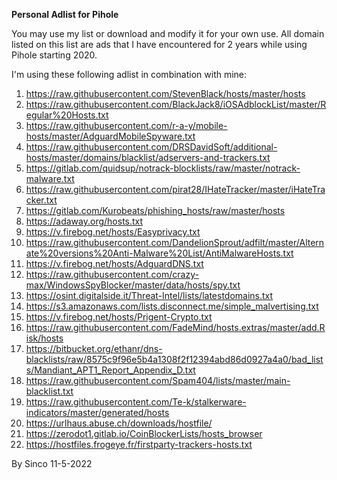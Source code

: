 **Personal Adlist for Pihole**

You may use my list or download and modify it for your own use.
All domain listed on this list are ads that I have encountered for 2 years while using Pihole starting 2020.

I'm using these following adlist in combination with mine: 
  1. https://raw.githubusercontent.com/StevenBlack/hosts/master/hosts
  2. https://raw.githubusercontent.com/BlackJack8/iOSAdblockList/master/Regular%20Hosts.txt
  3. https://raw.githubusercontent.com/r-a-y/mobile-hosts/master/AdguardMobileSpyware.txt
  4. https://raw.githubusercontent.com/DRSDavidSoft/additional-hosts/master/domains/blacklist/adservers-and-trackers.txt
  5. https://gitlab.com/quidsup/notrack-blocklists/raw/master/notrack-malware.txt
  6. https://raw.githubusercontent.com/pirat28/IHateTracker/master/iHateTracker.txt
  7. https://gitlab.com/Kurobeats/phishing_hosts/raw/master/hosts
  8. https://adaway.org/hosts.txt
  9. https://v.firebog.net/hosts/Easyprivacy.txt
  10. https://raw.githubusercontent.com/DandelionSprout/adfilt/master/Alternate%20versions%20Anti-Malware%20List/AntiMalwareHosts.txt
  11. https://v.firebog.net/hosts/AdguardDNS.txt
  12. https://raw.githubusercontent.com/crazy-max/WindowsSpyBlocker/master/data/hosts/spy.txt
  13. https://osint.digitalside.it/Threat-Intel/lists/latestdomains.txt
  14. https://s3.amazonaws.com/lists.disconnect.me/simple_malvertising.txt
  15. https://v.firebog.net/hosts/Prigent-Crypto.txt
  16. https://raw.githubusercontent.com/FadeMind/hosts.extras/master/add.Risk/hosts
  17. https://bitbucket.org/ethanr/dns-blacklists/raw/8575c9f96e5b4a1308f2f12394abd86d0927a4a0/bad_lists/Mandiant_APT1_Report_Appendix_D.txt
  18. https://raw.githubusercontent.com/Spam404/lists/master/main-blacklist.txt
  19. https://raw.githubusercontent.com/Te-k/stalkerware-indicators/master/generated/hosts
  20. https://urlhaus.abuse.ch/downloads/hostfile/
  21. https://zerodot1.gitlab.io/CoinBlockerLists/hosts_browser
  22. https://hostfiles.frogeye.fr/firstparty-trackers-hosts.txt
  
  By Sinco 11-5-2022
